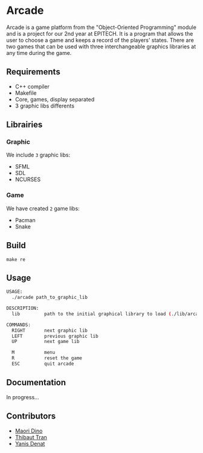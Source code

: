 
# Arcade
Arcade is a game platform from the "Object-Oriented Programming" module and is a project for our 2nd year at EPITECH. It is a program that allows the user to choose a game and keeps a record of the players' states. There are two games that can be used with three interchangeable graphics libraries at any time during the game.

## Requirements

- C++ compiler
- Makefile
- Core, games, display separated
- 3 graphic libs differents


## Librairies
### Graphic
We include `3` graphic libs:
- SFML
- SDL
- NCURSES

### Game
We have created `2` game libs:
- Pacman
- Snake

## Build

```
make re
```

## Usage
```bash
USAGE:
  ./arcade path_to_graphic_lib

DESCRIPTION:
  lib         path to the initial graphical library to load (./lib/arcade_lib_name.so)

COMMANDS:
  RIGHT       next graphic lib
  LEFT        previous graphic lib
  UP          next game lib

  M           menu
  R           reset the game
  ESC         quit arcade
```

## Documentation
In progress...

## Contributors

- [Maori Dino](https://github.com/MaoKoro)
- [Thibaut Tran](https://github.com/Thibauut)
- [Yanis Denat](https://github.com/Yanarusse)